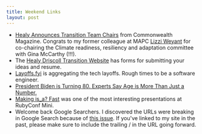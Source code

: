 ```yaml
---
title: Weekend Links
layout: post
---
```

* [Healy Announces Transition Team Chairs](https://commonwealthmagazine.org/politics/healey-announces-transition-committee-chairs/) from Commonwealth Magazine. Congrats to my former colleague at MAPC [Lizzi Weyant](https://www.mapc.org/staff-member/elizabeth-weyant/) for co-chairing the Climate readiness, resiliency and adaptation committee with Gina McCarthy (!!!).
* The [Healy Driscoll Transition Website](https://healeydriscolltransition.com/) has forms for submitting your ideas and resume.
* [Layoffs.fyi](https://layoffs.fyi) is aggregating the tech layoffs. Rough times to be a software engineer.
* [President Biden is Turning 80. Experts Say Age is More Than Just a Number.](https://www.nytimes.com/2022/11/19/us/politics/biden-age-health.html?unlocked_article_code=V945ohF5I7P5iHPHOB1UkC_M1rQDnyYco17_Al2eE_CCyCsHZN1H-soFt2Y_DNCUFTsTOJqWXtXc5A2ibFD6caPsgb8ZTgz9tWICjH22XuzYwz1neOP8uh85bkfIzlVUe3z6HmQ2s4liPg0jp0dcjvfvT_9s_k3Pl4k_h5v-BJmhw_ErVTLKywjYS541qX3xt2eOOL4n450zIYNqhPYcFCpvC6_arzW9-MSTAKKuNWzSFPPXjXjEszNrYpjfW7CSYUTUEChyb97z3odFbq06ZC_HA2cv84TD_bMunG1EtbLZ7a9R-_NbgZCGLTOSVZbPFyN3gigv2Xvw-NSUlEc&smid=share-url)
* [Making is_a? Fast](https://speakerdeck.com/jhawthorn/making-is-a-fast) was one of the most interesting presentations at RubyConf Mini.
* Welcome back Google Searchers. I discovered the URLs were breaking in Google Search because of [this issue](https://marcgg.com/blog/2016/03/14/github-pages-jekyll/). If you've linked to my site in the past, please make sure to include the trailing / in the URL going forward.